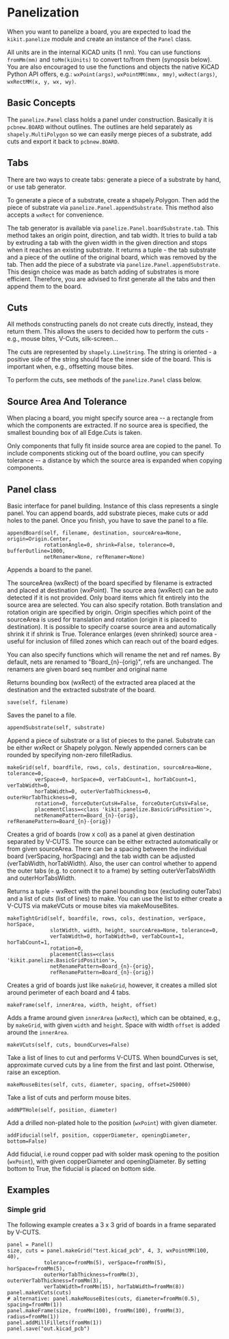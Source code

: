 
# Panelization

When you want to panelize a board, you are expected to load the `kikit.panelize`
module and create an instance of the `Panel` class.

All units are in the internal KiCAD units (1 nm). You can use functions `fromMm(mm)` and
`toMm(kiUnits)` to convert to/from them (synopsis below). You are also encouraged to use
the functions and objects the native KiCAD Python API offers, e.g.: `wxPoint(args)`, `wxPointMM(mmx, mmy)`, `wxRect(args)`, `wxRectMM(x, y, wx, wy)`.



## Basic Concepts

The `panelize.Panel` class holds a panel under construction. Basically it is
`pcbnew.BOARD` without outlines. The outlines are held separately as
`shapely.MultiPolygon` so we can easily merge pieces of a substrate, add cuts
and export it back to `pcbnew.BOARD`.

## Tabs

There are two ways to create tabs: generate a piece of a substrate by hand, or
use tab generator.

To generate a piece of a substrate, create a shapely.Polygon. Then add the piece
of substrate via `panelize.Panel.appendSubstrate`. This method also accepts a
`wxRect` for convenience.

The tab generator is available via `panelize.Panel.boardSubstrate.tab`. This
method takes an origin point, direction, and tab width. It tries to build a tab
by extruding a tab with the given width in the given direction and stops when it
reaches an existing substrate. It returns a tuple - the tab substrate and a
piece of the outline of the original board, which was removed by the tab. Then
add the piece of a substrate via `panelize.Panel.appendSubstrate`. This design
choice was made as batch adding of substrates is more efficient. Therefore, you
are advised to first generate all the tabs and then append them to the board.

## Cuts

All methods constructing panels do not create cuts directly, instead, they
return them. This allows the users to decided how to perform the cuts - e.g.,
mouse bites, V-Cuts, silk-screen...

The cuts are represented by `shapely.LineString`. The string is oriented - a
positive side of the string should face the inner side of the board. This is
important when, e.g., offsetting mouse bites.

To perform the cuts, see methods of the `panelize.Panel` class below.

## Source Area And Tolerance

When placing a board, you might specify source area -- a rectangle from which
the components are extracted. If no source area is specified, the smallest
bounding box of all Edge.Cuts is taken.

Only components that fully fit inside source area are copied to the panel. To
include components sticking out of the board outline, you can specify tolerance
-- a distance by which the source area is expanded when copying components.


## Panel class

Basic interface for panel building. Instance of this class represents a
single panel. You can append boards, add substrate pieces, make cuts or add
holes to the panel. Once you finish, you have to save the panel to a file.
```
appendBoard(self, filename, destination, sourceArea=None, origin=Origin.Center, 
            rotationAngle=0, shrink=False, tolerance=0, bufferOutline=1000, 
            netRenamer=None, refRenamer=None)
```
Appends a board to the panel.

The sourceArea (wxRect) of the board specified by filename is extracted
and placed at destination (wxPoint). The source area (wxRect) can be
auto detected if it is not provided. Only board items which fit entirely
into the source area are selected. You can also specify rotation. Both
translation and rotation origin are specified by origin. Origin
specifies which point of the sourceArea is used for translation and
rotation (origin it is placed to destination). It is possible to specify
coarse source area and automatically shrink it if shrink is True.
Tolerance enlarges (even shrinked) source area - useful for inclusion of
filled zones which can reach out of the board edges.

You can also specify functions which will rename the net and ref names.
By default, nets are renamed to "Board_{n}-{orig}", refs are unchanged.
The renamers are given board seq number and original name

Returns bounding box (wxRect) of the extracted area placed at the
destination and the extracted substrate of the board.
```
save(self, filename)
```
Saves the panel to a file.
```
appendSubstrate(self, substrate)
```
Append a piece of substrate or a list of pieces to the panel. Substrate
can be either wxRect or Shapely polygon. Newly appended corners can be
rounded by specifying non-zero filletRadius.
```
makeGrid(self, boardfile, rows, cols, destination, sourceArea=None, tolerance=0, 
         verSpace=0, horSpace=0, verTabCount=1, horTabCount=1, verTabWidth=0, 
         horTabWidth=0, outerVerTabThickness=0, outerHorTabThickness=0, 
         rotation=0, forceOuterCutsH=False, forceOuterCutsV=False, 
         placementClass=<class 'kikit.panelize.BasicGridPosition'>, 
         netRenamePattern=Board_{n}-{orig}, refRenamePattern=Board_{n}-{orig})
```
Creates a grid of boards (row x col) as a panel at given destination
separated by V-CUTS. The source can be either extracted automatically or
from given sourceArea. There can be a spacing between the individual
board (verSpacing, horSpacing) and the tab width can be adjusted
(verTabWidth, horTabWidth). Also, the user can control whether to append
the outer tabs (e.g. to connect it to a frame) by setting
outerVerTabsWidth and outerHorTabsWidth.

Returns a tuple - wxRect with the panel bounding box (excluding
outerTabs) and a list of cuts (list of lines) to make. You can use the
list to either create a V-CUTS via makeVCuts or mouse bites via
makeMouseBites.
```
makeTightGrid(self, boardfile, rows, cols, destination, verSpace, horSpace, 
              slotWidth, width, height, sourceArea=None, tolerance=0, 
              verTabWidth=0, horTabWidth=0, verTabCount=1, horTabCount=1, 
              rotation=0, 
              placementClass=<class 'kikit.panelize.BasicGridPosition'>, 
              netRenamePattern=Board_{n}-{orig}, 
              refRenamePattern=Board_{n}-{orig})
```
Creates a grid of boards just like `makeGrid`, however, it creates a
milled slot around perimeter of each board and 4 tabs.
```
makeFrame(self, innerArea, width, height, offset)
```
Adds a frame around given `innerArea` (`wxRect`), which can be obtained,
e.g., by `makeGrid`, with given `width` and `height`. Space with width
`offset` is added around the `innerArea`.
```
makeVCuts(self, cuts, boundCurves=False)
```
Take a list of lines to cut and performs V-CUTS. When boundCurves is
set, approximate curved cuts by a line from the first and last point.
Otherwise, raise an exception.
```
makeMouseBites(self, cuts, diameter, spacing, offset=250000)
```
Take a list of cuts and perform mouse bites.
```
addNPTHole(self, position, diameter)
```
Add a drilled non-plated hole to the position (`wxPoint`) with given
diameter.
```
addFiducial(self, position, copperDiameter, openingDiameter, bottom=False)
```
Add fiducial, i.e round copper pad with solder mask opening to the position (`wxPoint`),
with given copperDiameter and openingDiameter. By setting bottom to True, the fiducial
is placed on bottom side.

## Examples

### Simple grid

The following example creates a 3 x 3 grid of boards in a frame separated by V-CUTS.

```
panel = Panel()
size, cuts = panel.makeGrid("test.kicad_pcb", 4, 3, wxPointMM(100, 40),
            tolerance=fromMm(5), verSpace=fromMm(5), horSpace=fromMm(5),
            outerHorTabThickness=fromMm(3), outerVerTabThickness=fromMm(3),
            verTabWidth=fromMm(15), horTabWidth=fromMm(8))
panel.makeVCuts(cuts)
# alternative: panel.makeMouseBites(cuts, diameter=fromMm(0.5), spacing=fromMm(1))
panel.makeFrame(size, fromMm(100), fromMm(100), fromMm(3), radius=fromMm(1))
panel.addMillFillets(fromMm(1))
panel.save("out.kicad_pcb")
```

